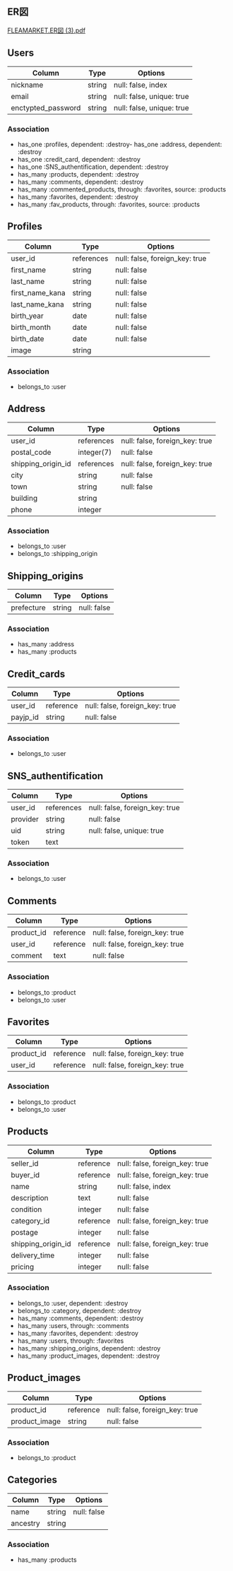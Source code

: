 ## ER図
[FLEAMARKET.ER図 (3).pdf](https://github.com/shinyakamiya/fleamarket_77d/files/4803664/FLEAMARKET.ER.3.pdf)


## Users
|Column|Type|Options|
|------------|------------|------------|
|nickname|string|null: false, index|
|email|string|null: false, unique: true|
|enctypted_password|string|null: false, unique: true|
### Association
- has_one :profiles, dependent: :destroy- has_one :address, dependent: :destroy
- has_one :credit_card, dependent: :destroy
- has_one :SNS_authentification, dependent: :destroy
- has_many :products, dependent: :destroy
- has_many :comments, dependent: :destroy
- has_many :commented_products, through: :favorites, source: :products
- has_many :favorites, dependent: :destroy
- has_many :fav_products, through: :favorites, source: :products


## Profiles
|Column|Type|Options|
|------------|------------|------------|
|user_id|references|null: false, foreign_key: true|
|first_name|string|null: false|
|last_name|string|null: false|
|first_name_kana|string|null: false|
|last_name_kana|string|null: false|
|birth_year|date|null: false|
|birth_month|date|null: false|
|birth_date|date|null: false|
|image|string||
### Association
- belongs_to :user


## Address
|Column|Type|Options|
| ------------ | ------------ | ------------ |
|user_id|references|null: false, foreign_key: true|
|postal_code|integer(7)|null: false|
|shipping_origin_id|references|null: false, foreign_key: true|
|city|string|null: false|
|town|string|null: false|
|building|string||
|phone|integer|
### Association
- belongs_to :user
- belongs_to :shipping_origin


## Shipping_origins
|Column|Type|Options|
| ------------ | ------------ | ------------ |
|prefecture|string|null: false|
### Association
- has_many :address
- has_many :products


## Credit_cards
|Column|Type|Options|
|------------|------------|------------|
|user_id|reference|null: false, foreign_key: true|
|payjp_id|string|null: false|
### Association
- belongs_to :user


## SNS_authentification
|Column|Type|Options|
| ------------ | ------------ | ------------ |
|user_id|references|null: false, foreign_key: true|
|provider|string|null: false|
|uid|string|null: false, unique: true|
|token|text||
### Association
- belongs_to :user


## Comments
|Column|Type|Options|
| ------------ | ------------ | ------------ |
|product_id|reference|null: false, foreign_key: true|
|user_id|reference|null: false, foreign_key: true|
|comment|text|null: false|
### Association
- belongs_to :product
- belongs_to :user



## Favorites
|Column|Type|Options|
| ------------ | ------------ | ------------ |
|product_id|reference|null: false, foreign_key: true|
|user_id|reference|null: false, foreign_key: true|
### Association
- belongs_to :product
- belongs_to :user



## Products
|Column|Type|Options|
| ------------ | ------------ | ------------ |
|seller_id|reference|null: false, foreign_key: true|
|buyer_id|reference|null: false, foreign_key: true|
|name|string|null: false, index|
|description|text|null: false|
|condition|integer|null: false|
|category_id|reference|null: false, foreign_key: true|
|postage|integer|null: false|
|shipping_origin_id|reference|null: false, foreign_key: true|
|delivery_time|integer|null: false|
|pricing|integer|null: false|
### Association
- belongs_to :user, dependent: :destroy
- belongs_to :category, dependent: :destroy
- has_many :comments, dependent: :destroy
- has_many :users, through: :comments
- has_many :favorites, dependent: :destroy
- has_many :users, through: :favorites
- has_many :shipping_origins, dependent: :destroy
- has_many :product_images, dependent: :destroy



## Product_images
|Column|Type|Options|
| ------------ | ------------ | ------------ |
|product_id|reference|null: false, foreign_key: true|
|product_image|string|null: false|
### Association
- belongs_to :product



## Categories
|Column|Type|Options|
| ------------ | ------------ | ------------ |
|name|string|null: false|
|ancestry|string|
### Association
- has_many :products